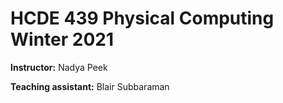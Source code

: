 # HCDE 439 Physical Computing Winter 2021

**Instructor:** Nadya Peek

**Teaching assistant:** Blair Subbaraman
